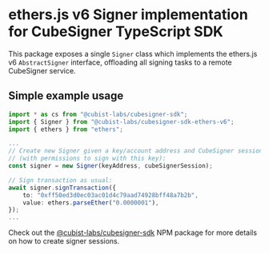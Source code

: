 # ethers.js v6 Signer implementation for CubeSigner TypeScript SDK

This package exposes a single `Signer` class which implements the ethers.js v6
`AbstractSigner` interface, offloading all signing tasks to a remote CubeSigner
service.

## Simple example usage

```typescript
import * as cs from "@cubist-labs/cubesigner-sdk";
import { Signer } from "@cubist-labs/cubesigner-sdk-ethers-v6";
import { ethers } from "ethers";

...
// Create new Signer given a key/account address and CubeSigner session object
// (with permissions to sign with this key):
const signer = new Signer(keyAddress, cubeSignerSession);

// Sign transaction as usual:
await signer.signTransaction({
    to: "0xff50ed3d0ec03ac01d4c79aad74928bff48a7b2b",
    value: ethers.parseEther("0.0000001"),
});
...
```

Check out the [@cubist-labs/cubesigner-sdk](https://www.npmjs.com/package/@cubist-labs/cubesigner-sdk) NPM package for more details on how to create signer sessions.